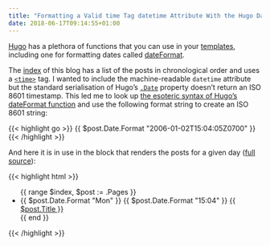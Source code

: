 ```yaml
---
title: "Formatting a Valid time Tag datetime Attribute With the Hugo Date Formatter"
date: 2018-06-17T09:14:55+01:00
---
```


[Hugo](https://gohugo.io) has a plethora of functions that you can use in your [templates](https://gohugo.io/templates/introduction/), including one for formatting dates called [dateFormat](https://gohugo.io/functions/dateformat/).

The [index](/) of this blog has a list of the posts in chronological order and uses a [`<time>`](https://developer.mozilla.org/en-US/docs/Web/HTML/Element/time) tag. I wanted to include the machine-readable `datetime` attribute but the standard serialisation of Hugo’s [`.Date`](https://gohugo.io/variables/page/#page-variables) property doesn’t return an ISO 8601 timestamp. This led me to look up [the esoteric syntax of Hugo’s dateFormat function](https://gohugohq.com/howto/hugo-dateformat/) and use the following format string to create an ISO 8601 string:

{{< highlight go >}}
{{ $post.Date.Format "2006-01-02T15:04:05Z0700" }}
{{< /highlight >}}

And here it is in use in the block that renders the posts for a given day ([full source](https://source.ind.ie/ar.al/site/blob/master/layouts/index.html)):

{{< highlight html >}}
  <ul> 
    {{ range $index, $post := .Pages }}
      <li>
        <time datetime="{{ $post.Date.Format "2006-01-02T15:04:05Z0700" }}">
          <span class='postdate day item-{{ $index }}'>{{ $post.Date.Format "Mon" }}</span>
        </time>
        <span class='postdate'>{{ $post.Date.Format "15:04" }}</span>
        <a href="{{ .RelPermalink }}">{{ $post.Title }}</a>
      </li>
    {{ end }}
  </ul>
{{< /highlight >}}
